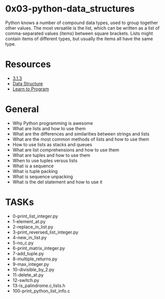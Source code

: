 # 0x03-python-data_structures

Python knows a number of compound data types, used to group together other values. The most versatile is the list, which can be written as a list of comma-separated values (items) between square brackets. Lists might contain items of different types, but usually the items all have the same type.

# Resources
- [3.1.3](https://docs.python.org/3/tutorial/introduction.html#lists)
- [Data Structure](https://docs.python.org/3/tutorial/datastructures.html)
- [Learn to Program](https://www.youtube.com/watch?v=A1HUzrvS-Pw)


# General
- Why Python programming is awesome
- What are lists and how to use them
- What are the differences and similarities between strings and lists
- What are the most common methods of lists and how to use them
- How to use lists as stacks and queues
- What are list comprehensions and how to use them
- What are tuples and how to use them
- When to use tuples versus lists
- What is a sequence
- What is tuple packing
- What is sequence unpacking
- What is the del statement and how to use it


# TASKs
 - 0-print_list_integer.py
 - 1-element_at.py
 - 2-replace_in_list.py
 - 3-print_reversed_list_integer.py
 - 4-new_in_list.py
 - 5-no_c.py
 - 6-print_matrix_integer.py
 - 7-add_tuple.py
 - 8-multiple_returns.py
 - 9-max_integer.py
 - 10-divisible_by_2.py
 - 11-delete_at.py
 - 12-switch.py
 - 13-is_palindrome.c,lists.h
 - 100-print_python_list_info.c
